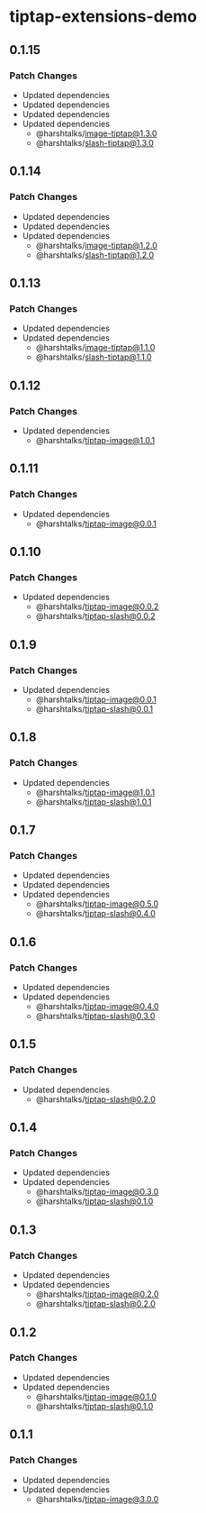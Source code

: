 # tiptap-extensions-demo

## 0.1.15

### Patch Changes

- Updated dependencies
- Updated dependencies
- Updated dependencies
- Updated dependencies
  - @harshtalks/image-tiptap@1.3.0
  - @harshtalks/slash-tiptap@1.3.0

## 0.1.14

### Patch Changes

- Updated dependencies
- Updated dependencies
- Updated dependencies
  - @harshtalks/image-tiptap@1.2.0
  - @harshtalks/slash-tiptap@1.2.0

## 0.1.13

### Patch Changes

- Updated dependencies
- Updated dependencies
  - @harshtalks/image-tiptap@1.1.0
  - @harshtalks/slash-tiptap@1.1.0

## 0.1.12

### Patch Changes

- Updated dependencies
  - @harshtalks/tiptap-image@1.0.1

## 0.1.11

### Patch Changes

- Updated dependencies
  - @harshtalks/tiptap-image@0.0.1

## 0.1.10

### Patch Changes

- Updated dependencies
  - @harshtalks/tiptap-image@0.0.2
  - @harshtalks/tiptap-slash@0.0.2

## 0.1.9

### Patch Changes

- Updated dependencies
  - @harshtalks/tiptap-image@0.0.1
  - @harshtalks/tiptap-slash@0.0.1

## 0.1.8

### Patch Changes

- Updated dependencies
  - @harshtalks/tiptap-image@1.0.1
  - @harshtalks/tiptap-slash@1.0.1

## 0.1.7

### Patch Changes

- Updated dependencies
- Updated dependencies
- Updated dependencies
  - @harshtalks/tiptap-image@0.5.0
  - @harshtalks/tiptap-slash@0.4.0

## 0.1.6

### Patch Changes

- Updated dependencies
- Updated dependencies
  - @harshtalks/tiptap-image@0.4.0
  - @harshtalks/tiptap-slash@0.3.0

## 0.1.5

### Patch Changes

- Updated dependencies
  - @harshtalks/tiptap-slash@0.2.0

## 0.1.4

### Patch Changes

- Updated dependencies
- Updated dependencies
  - @harshtalks/tiptap-image@0.3.0
  - @harshtalks/tiptap-slash@0.1.0

## 0.1.3

### Patch Changes

- Updated dependencies
- Updated dependencies
  - @harshtalks/tiptap-image@0.2.0
  - @harshtalks/tiptap-slash@0.2.0

## 0.1.2

### Patch Changes

- Updated dependencies
- Updated dependencies
  - @harshtalks/tiptap-image@0.1.0
  - @harshtalks/tiptap-slash@0.1.0

## 0.1.1

### Patch Changes

- Updated dependencies
- Updated dependencies
  - @harshtalks/tiptap-image@3.0.0
